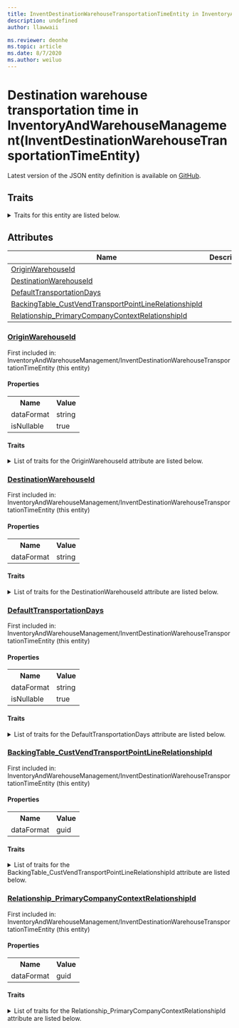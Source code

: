 ```yaml
---
title: InventDestinationWarehouseTransportationTimeEntity in InventoryAndWarehouseManagement - Common Data Model | Microsoft Docs
description: undefined
author: llawwaii

ms.reviewer: deonhe
ms.topic: article
ms.date: 8/7/2020
ms.author: weiluo
---
```


# Destination warehouse transportation time in InventoryAndWarehouseManagement(InventDestinationWarehouseTransportationTimeEntity)

  
 Latest version of the JSON entity definition is available on <a href="https://github.com/Microsoft/CDM/tree/master/schemaDocuments/core/operationsCommon/Entities/SupplyChain/InventoryAndWarehouseManagement/InventDestinationWarehouseTransportationTimeEntity.cdm.json" target="_blank">GitHub</a>.  

## Traits

<details>
<summary>Traits for this entity are listed below.  
</summary>

**is.CDM.entityVersion**  
  <table><tr><th>Parameter</th><th>Value</th><th>Data type</th><th>Explanation</th></tr><tr><td>versionNumber</td><td>"1.1"</td><td>string</td><td>semantic version number of the entity</td></tr></table>

**is.application.releaseVersion**  
  <table><tr><th>Parameter</th><th>Value</th><th>Data type</th><th>Explanation</th></tr><tr><td>releaseVersion</td><td>"10.0.13.0"</td><td>string</td><td>semantic version number of the application introducing this entity</td></tr></table>

**is.localized.displayedAs**  
  Holds the list of language specific display text for an object.  <table><tr><th>Parameter</th><th>Value</th><th>Data type</th><th>Explanation</th></tr><tr><td>localizedDisplayText</td><td><table><tr><th>languageTag</th><th>displayText</th></tr><tr><td>en</td><td>Destination warehouse transportation time</td></tr></table></td><td>entity</td><td>a reference to the constant entity holding the list of localized text</td></tr></table>

</details>

## Attributes

|Name|Description|First Included in Instance|
|---|---|---|
|[OriginWarehouseId](#OriginWarehouseId)||<a href="InventDestinationWarehouseTransportationTimeEntity.md" target="_blank">InventoryAndWarehouseManagement/InventDestinationWarehouseTransportationTimeEntity</a>|
|[DestinationWarehouseId](#DestinationWarehouseId)||<a href="InventDestinationWarehouseTransportationTimeEntity.md" target="_blank">InventoryAndWarehouseManagement/InventDestinationWarehouseTransportationTimeEntity</a>|
|[DefaultTransportationDays](#DefaultTransportationDays)||<a href="InventDestinationWarehouseTransportationTimeEntity.md" target="_blank">InventoryAndWarehouseManagement/InventDestinationWarehouseTransportationTimeEntity</a>|
|[BackingTable_CustVendTransportPointLineRelationshipId](#BackingTable_CustVendTransportPointLineRelationshipId)||<a href="InventDestinationWarehouseTransportationTimeEntity.md" target="_blank">InventoryAndWarehouseManagement/InventDestinationWarehouseTransportationTimeEntity</a>|
|[Relationship_PrimaryCompanyContextRelationshipId](#Relationship_PrimaryCompanyContextRelationshipId)||<a href="InventDestinationWarehouseTransportationTimeEntity.md" target="_blank">InventoryAndWarehouseManagement/InventDestinationWarehouseTransportationTimeEntity</a>|

### <a href=#OriginWarehouseId name="OriginWarehouseId">OriginWarehouseId</a>

First included in: InventoryAndWarehouseManagement/InventDestinationWarehouseTransportationTimeEntity (this entity)  

#### Properties

<table><tr><th>Name</th><th>Value</th></tr><tr><td>dataFormat</td><td>string</td></tr><tr><td>isNullable</td><td>true</td></tr></table>

#### Traits

<details>
<summary>List of traits for the OriginWarehouseId attribute are listed below.</summary>

**is.dataFormat.character**  
**is.dataFormat.big**  
**is.dataFormat.array**  
**is.nullable**  
The attribute value may be set to NULL.  

**is.dataFormat.character**  
**is.dataFormat.array**  
</details>

### <a href=#DestinationWarehouseId name="DestinationWarehouseId">DestinationWarehouseId</a>

First included in: InventoryAndWarehouseManagement/InventDestinationWarehouseTransportationTimeEntity (this entity)  

#### Properties

<table><tr><th>Name</th><th>Value</th></tr><tr><td>dataFormat</td><td>string</td></tr></table>

#### Traits

<details>
<summary>List of traits for the DestinationWarehouseId attribute are listed below.</summary>

**is.dataFormat.character**  
**is.dataFormat.big**  
**is.dataFormat.array**  
**is.dataFormat.character**  
**is.dataFormat.array**  
</details>

### <a href=#DefaultTransportationDays name="DefaultTransportationDays">DefaultTransportationDays</a>

First included in: InventoryAndWarehouseManagement/InventDestinationWarehouseTransportationTimeEntity (this entity)  

#### Properties

<table><tr><th>Name</th><th>Value</th></tr><tr><td>dataFormat</td><td>string</td></tr><tr><td>isNullable</td><td>true</td></tr></table>

#### Traits

<details>
<summary>List of traits for the DefaultTransportationDays attribute are listed below.</summary>

**is.dataFormat.character**  
**is.dataFormat.big**  
**is.dataFormat.array**  
**is.nullable**  
The attribute value may be set to NULL.  

**is.dataFormat.character**  
**is.dataFormat.array**  
</details>

### <a href=#BackingTable_CustVendTransportPointLineRelationshipId name="BackingTable_CustVendTransportPointLineRelationshipId">BackingTable_CustVendTransportPointLineRelationshipId</a>

First included in: InventoryAndWarehouseManagement/InventDestinationWarehouseTransportationTimeEntity (this entity)  

#### Properties

<table><tr><th>Name</th><th>Value</th></tr><tr><td>dataFormat</td><td>guid</td></tr></table>

#### Traits

<details>
<summary>List of traits for the BackingTable_CustVendTransportPointLineRelationshipId attribute are listed below.</summary>

**is.dataFormat.character**  
**is.dataFormat.big**  
**is.dataFormat.array**  
**is.dataFormat.guid**  
**means.identity.entityId**  
**is.linkedEntity.identifier**  
Marks the attribute(s) that hold foreign key references to a linked (used as an attribute) entity. This attribute is added to the resolved entity to enumerate the referenced entities.  <table><tr><th>Parameter</th><th>Value</th><th>Data type</th><th>Explanation</th></tr><tr><td>entityReferences</td><td><table><tr><th>entityReference</th><th>attributeReference</th></tr><tr><td><a href="../../../Tables/SupplyChain/Inventory/Group/CustVendTransportPointLine.md" target="_blank">/core/operationsCommon/Tables/SupplyChain/Inventory/Group/CustVendTransportPointLine.cdm.json/CustVendTransportPointLine</a></td><td><a href="../../../Tables/SupplyChain/Inventory/Group/CustVendTransportPointLine.md#RecId" target="_blank">RecId</a></td></tr></table></td><td>entity</td><td>a reference to the constant entity holding the list of entity references</td></tr></table>

**is.dataFormat.guid**  
**is.dataFormat.character**  
**is.dataFormat.array**  
</details>

### <a href=#Relationship_PrimaryCompanyContextRelationshipId name="Relationship_PrimaryCompanyContextRelationshipId">Relationship_PrimaryCompanyContextRelationshipId</a>

First included in: InventoryAndWarehouseManagement/InventDestinationWarehouseTransportationTimeEntity (this entity)  

#### Properties

<table><tr><th>Name</th><th>Value</th></tr><tr><td>dataFormat</td><td>guid</td></tr></table>

#### Traits

<details>
<summary>List of traits for the Relationship_PrimaryCompanyContextRelationshipId attribute are listed below.</summary>

**is.dataFormat.character**  
**is.dataFormat.big**  
**is.dataFormat.array**  
**is.dataFormat.guid**  
**means.identity.entityId**  
**is.linkedEntity.identifier**  
Marks the attribute(s) that hold foreign key references to a linked (used as an attribute) entity. This attribute is added to the resolved entity to enumerate the referenced entities.  <table><tr><th>Parameter</th><th>Value</th><th>Data type</th><th>Explanation</th></tr><tr><td>entityReferences</td><td><table><tr><th>entityReference</th><th>attributeReference</th></tr><tr><td><a href="../../../Tables/Finance/Ledger/Main/CompanyInfo.md" target="_blank">/core/operationsCommon/Tables/Finance/Ledger/Main/CompanyInfo.cdm.json/CompanyInfo</a></td><td><a href="../../../Tables/Finance/Ledger/Main/CompanyInfo.md#RecId" target="_blank">RecId</a></td></tr></table></td><td>entity</td><td>a reference to the constant entity holding the list of entity references</td></tr></table>

**is.dataFormat.guid**  
**is.dataFormat.character**  
**is.dataFormat.array**  
</details>
